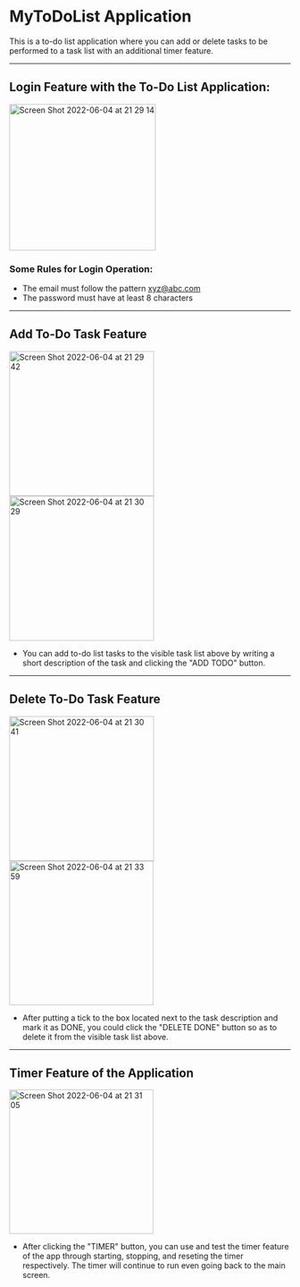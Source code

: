 # MyToDoList Application
This is a to-do list application where you can add or delete tasks to be performed to a task list with an additional timer feature.

***

## Login Feature with the To-Do List Application:

<img width="262" alt="Screen Shot 2022-06-04 at 21 29 14" src="https://user-images.githubusercontent.com/40099181/172020983-72728b58-7d17-49a3-a04a-7884eb9aaa58.png">

### Some Rules for Login Operation:

* The email must follow the pattern xyz@abc.com
* The password must have at least 8 characters

***

## Add To-Do Task Feature

<img width="259" alt="Screen Shot 2022-06-04 at 21 29 42" src="https://user-images.githubusercontent.com/40099181/172021092-07a0e772-7211-4b21-9867-f401824ae9fa.png">

<img width="259" alt="Screen Shot 2022-06-04 at 21 30 29" src="https://user-images.githubusercontent.com/40099181/172021210-13167698-0646-45b7-92e9-8646b4117779.png">


* You can add to-do list tasks to the visible task list above by writing a short description of the task and clicking the "ADD TODO" button.

***

## Delete To-Do Task Feature

<img width="259" alt="Screen Shot 2022-06-04 at 21 30 41" src="https://user-images.githubusercontent.com/40099181/172021241-8c5ac447-c507-48f8-8c1b-7fda701d00ed.png">

<img width="258" alt="Screen Shot 2022-06-04 at 21 33 59" src="https://user-images.githubusercontent.com/40099181/172021324-6887c837-b43d-4425-8312-82106c8be144.png">

* After putting a tick to the box located next to the task description and mark it as DONE, you could click the "DELETE DONE" button so as to delete it from the visible task list above.

***

## Timer Feature of the Application

<img width="258" alt="Screen Shot 2022-06-04 at 21 31 05" src="https://user-images.githubusercontent.com/40099181/172021252-ed93e960-7239-497c-84f9-c9ae1b907918.png">

* After clicking the "TIMER" button, you can use and test the timer feature of the app through starting, stopping, and reseting the timer respectively. The timer will continue to run even going back to the main screen.
